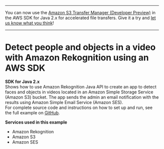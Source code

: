 --------

You can now use the [Amazon S3 Transfer Manager \(Developer Preview\)](https://bit.ly/2WQebiP) in the AWS SDK for Java 2\.x for accelerated file transfers\. Give it a try and [let us know what you think](https://bit.ly/3zT1YYM)\!

--------

# Detect people and objects in a video with Amazon Rekognition using an AWS SDK<a name="cross_RekognitionVideoDetection_java_topic"></a>

**SDK for Java 2\.x**  
 Shows how to use Amazon Rekognition Java API to create an app to detect faces and objects in videos located in an Amazon Simple Storage Service \(Amazon S3\) bucket\. The app sends the admin an email notification with the results using Amazon Simple Email Service \(Amazon SES\)\.   
 For complete source code and instructions on how to set up and run, see the full example on [GitHub](https://github.com/awsdocs/aws-doc-sdk-examples/tree/main/javav2/usecases/video_analyzer_application)\.   

**Services used in this example**
+ Amazon Rekognition
+ Amazon S3
+ Amazon SES